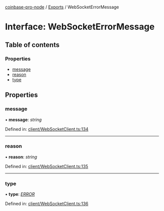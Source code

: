 [coinbase-pro-node](../README.md) / [Exports](../modules.md) / WebSocketErrorMessage

# Interface: WebSocketErrorMessage

## Table of contents

### Properties

- [message](websocketerrormessage.md#message)
- [reason](websocketerrormessage.md#reason)
- [type](websocketerrormessage.md#type)

## Properties

### message

• **message**: *string*

Defined in: [client/WebSocketClient.ts:134](https://github.com/bennycode/coinbase-pro-node/blob/a54e177/src/client/WebSocketClient.ts#L134)

___

### reason

• **reason**: *string*

Defined in: [client/WebSocketClient.ts:135](https://github.com/bennycode/coinbase-pro-node/blob/a54e177/src/client/WebSocketClient.ts#L135)

___

### type

• **type**: [*ERROR*](../enums/websocketresponsetype.md#error)

Defined in: [client/WebSocketClient.ts:136](https://github.com/bennycode/coinbase-pro-node/blob/a54e177/src/client/WebSocketClient.ts#L136)
